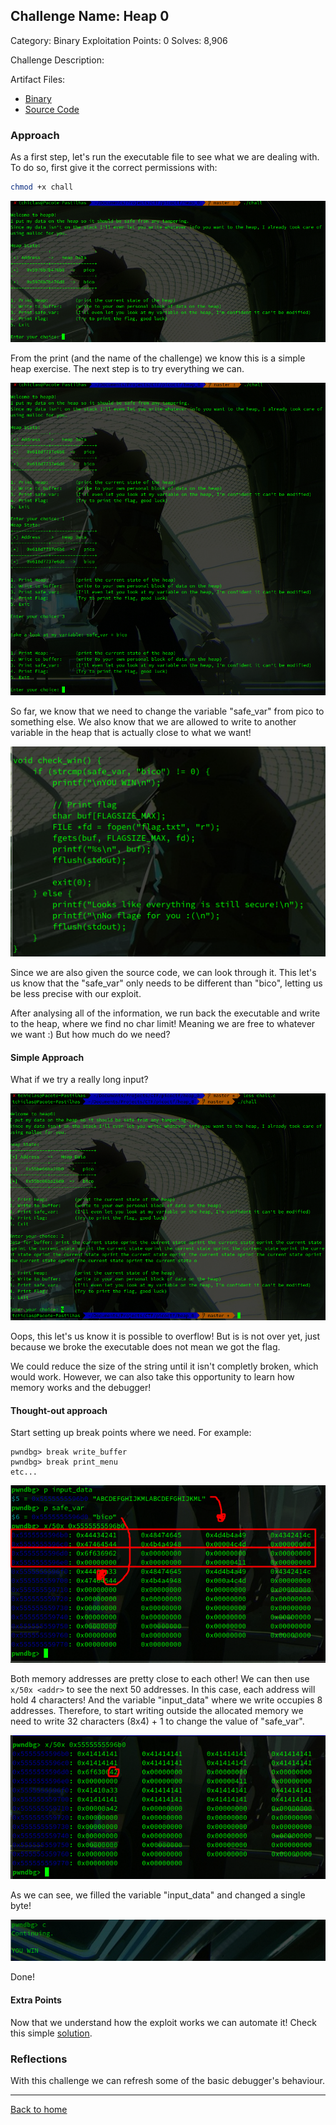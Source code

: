 ## Challenge Name: Heap 0
Category: Binary Exploitation
Points: 0
Solves: 8,906

Challenge Description: 
<descript>

Artifact Files:
* [Binary](chall)
* [Source Code](chall.c)

### Approach

As a first step, let's run the executable file to see what we are dealing with. To do so, first give it the correct permissions with:

```bash
chmod +x chall
```

![img](Images/clean_run.png)

From the print (and the name of the challenge) we know this is a simple heap exercise. 
The next step is to try everything we can. 

![img](Images/clean_exec.png)

So far, we know that we need to change the variable "safe_var" from pico to something else. We also know that we are allowed to write to another variable in the heap that is actually close to what we want!

![img](Images/check_win.png)

Since we are also given the source code, we can look through it. This let's us know that the "safe_var" only needs to be different than "bico", letting us be less precise with our exploit.

After analysing all of the information, we run back the executable and write to the heap, where we find no char limit! Meaning we are free to whatever we want :) But how much do we need?

#### Simple Approach

What if we try a really long input?

![img](Images/brute_force.png)

Oops, this let's us know it is possible to overflow! But is is not over yet, just because we broke the executable does not mean we got the flag.

We could reduce the size of the string until it isn't completly broken, which would work. However, we can also take this opportunity to learn how memory works and the debugger!

#### Thought-out approach 

Start setting up break points where we need. For example:


```
pwndbg> break write_buffer
pwndbg> break print_menu
etc...
```

![img](Images/see_mem_range.png)

Both memory addresses are pretty close to each other! We can then use `x/50x <addr>` to see the next 50 addresses.
In this case, each address will hold 4 characters! And the variable "input_data" where we write occupies 8 addresses. Therefore, to start writing outside the allocated memory we need to write 32 characters (8x4) + 1 to change the value of "safe_var".

![img](Images/overflow.png)

As we can see, we filled the variable "input_data" and changed a single byte!

![img](Images/done.png)

Done!

#### Extra Points

Now that we understand how the exploit works we can automate it! Check this simple [solution](sol.py).

### Reflections
 With this challenge we can refresh some of the basic debugger's behaviour. 

---
[Back to home](</CTF/picoctf/main.md>)
